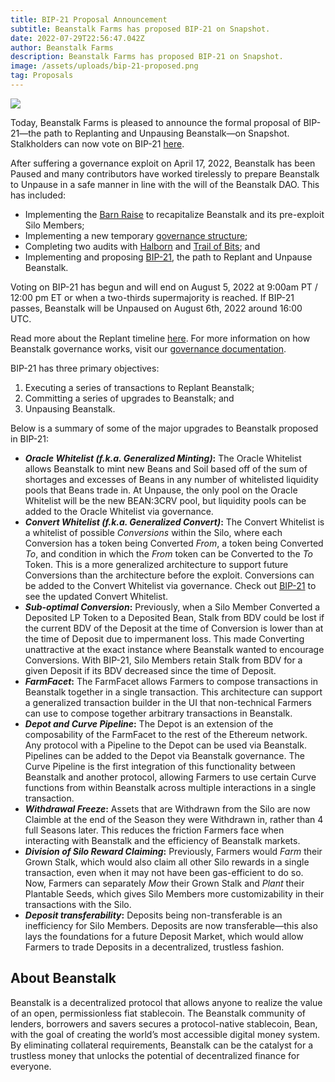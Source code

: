 ```yaml
---
title: BIP-21 Proposal Announcement
subtitle: Beanstalk Farms has proposed BIP-21 on Snapshot.
date: 2022-07-29T22:56:47.042Z
author: Beanstalk Farms
description: Beanstalk Farms has proposed BIP-21 on Snapshot.
image: /assets/uploads/bip-21-proposed.png
tag: Proposals
---
```

![](/assets/uploads/bip-21-proposed.png)

Today, Beanstalk Farms is pleased to announce the formal proposal of BIP-21—the path to Replanting and Unpausing Beanstalk—on Snapshot. Stalkholders can now vote on BIP-21 [here](https://snapshot.org/#/beanstalkdao.eth/proposal/0xbe30bc43d7185ef77cd6af0e5c85da7d7c06caad4c0de3a73493ed48eae32d71).

After suffering a governance exploit on April 17, 2022, Beanstalk has been Paused and many contributors have worked tirelessly to prepare Beanstalk to Unpause in a safe manner in line with the will of the Beanstalk DAO. This has included:

* Implementing the [Barn Raise](https://docs.bean.money/almanac/farm/barn) to recapitalize Beanstalk and its pre-exploit Silo Members;
* Implementing a new temporary [governance structure](https://docs.bean.money/almanac/governance/beanstalk/bcm-process);
* Completing two audits with [Halborn](https://bean.money/blog/halborn-audit-of-beanstalk-completed) and [Trail of Bits](https://bean.money/blog/trail-of-bits-audit-of-beanstalk-completed); and 
* Implementing and proposing [BIP-21](https://snapshot.org/#/beanstalkdao.eth/proposal/0xbe30bc43d7185ef77cd6af0e5c85da7d7c06caad4c0de3a73493ed48eae32d71), the path to Replant and Unpause Beanstalk. 

Voting on BIP-21 has begun and will end on August 5, 2022 at 9:00am PT / 12:00 pm ET or when a two-thirds supermajority is reached. If BIP-21 passes, Beanstalk will be Unpaused on August 6th, 2022 around 16:00 UTC. 

Read more about the Replant timeline [here](https://bean.money/blog/anticipated-replant-timeline). For more information on how Beanstalk governance works, visit our [governance documentation](https://docs.bean.money/almanac/governance/beanstalk).

BIP-21 has three primary objectives:

1. Executing a series of transactions to Replant Beanstalk;
2. Committing a series of upgrades to Beanstalk; and
3. Unpausing Beanstalk.

Below is a summary of some of the major upgrades to Beanstalk proposed in BIP-21:

* **_Oracle Whitelist (f.k.a. Generalized Minting)_:** The Oracle Whitelist allows Beanstalk to mint new Beans and Soil based off of the sum of shortages and excesses of Beans in any number of whitelisted liquidity pools that Beans trade in. At Unpause, the only pool on the Oracle Whitelist will be the new BEAN:3CRV pool, but liquidity pools can be added to the Oracle Whitelist via governance.
* **_Convert Whitelist (f.k.a. Generalized Convert)_:** The Convert Whitelist is a whitelist of possible  _Conversions_ within the Silo, where each Conversion has a token being Converted _From_, a token being Converted _To_, and condition in which the _From_ token can be Converted to the _To_ Token. This is a more generalized architecture to support future Conversions than the architecture before the exploit. Conversions can be added to the Convert Whitelist via governance. Check out [BIP-21](https://github.com/BeanstalkFarms/Beanstalk/pull/72) to see the updated Convert Whitelist.
* **_Sub-optimal Conversion_:** Previously, when a Silo Member Converted a Deposited LP Token to a Deposited Bean, Stalk from BDV could be lost if the current BDV of the Deposit at the time of Conversion is lower than at the time of Deposit due to impermanent loss. This made Converting unattractive at the exact instance where Beanstalk wanted to encourage Conversions. With BIP-21, Silo Members retain Stalk from BDV for a given Deposit if its BDV decreased since the time of Deposit. 
* **_FarmFacet_:** The FarmFacet allows Farmers to compose transactions in Beanstalk together in a single transaction. This architecture can support a generalized transaction builder in the UI that non-technical Farmers can use to compose together arbitrary transactions in Beanstalk.
* **_Depot and Curve Pipeline_:** The Depot is an extension of the composability of the FarmFacet to the rest of the Ethereum network. Any protocol with a Pipeline to the Depot can be used via Beanstalk. Pipelines can be added to the Depot via Beanstalk governance. The Curve Pipeline is the first integration of this functionality between Beanstalk and another protocol, allowing Farmers to use certain Curve functions from within Beanstalk across multiple interactions in a single transaction. 
* **_Withdrawal Freeze_:** Assets that are Withdrawn from the Silo are now Claimble at the end of the Season they were Withdrawn in, rather than 4 full Seasons later. This reduces the friction Farmers face when interacting with Beanstalk and the efficiency of Beanstalk markets.
* **_Division of Silo Reward Claiming_:** Previously, Farmers would _Farm_ their Grown Stalk, which would also claim all other Silo rewards in a single transaction, even when it may not have been gas-efficient to do so. Now, Farmers can separately _Mow_ their Grown Stalk and _Plant_ their Plantable Seeds, which gives Silo Members more customizability in their transactions with the Silo.
* **_Deposit transferability_:** Deposits being non-transferable is an inefficiency for Silo Members. Deposits are now transferable—this also lays the foundations for a future Deposit Market, which would allow Farmers to trade Deposits in a decentralized, trustless fashion.


## About Beanstalk

Beanstalk is a decentralized protocol that allows anyone to realize the value of an open, permissionless fiat stablecoin. The Beanstalk community of lenders, borrowers and savers secures a protocol-native stablecoin, Bean, with the goal of creating the world’s most accessible digital money system. By eliminating collateral requirements, Beanstalk can be the catalyst for a trustless money that unlocks the potential of decentralized finance for everyone.
